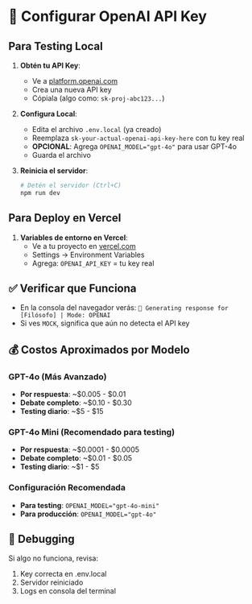 # 🔑 Configurar OpenAI API Key

## Para Testing Local

1. **Obtén tu API Key**:
   - Ve a [platform.openai.com](https://platform.openai.com/api-keys)
   - Crea una nueva API key
   - Cópiala (algo como: `sk-proj-abc123...`)

2. **Configura Local**:
   - Edita el archivo `.env.local` (ya creado)
   - Reemplaza `sk-your-actual-openai-api-key-here` con tu key real
   - **OPCIONAL**: Agrega `OPENAI_MODEL="gpt-4o"` para usar GPT-4o
   - Guarda el archivo

3. **Reinicia el servidor**:
   ```bash
   # Detén el servidor (Ctrl+C)
   npm run dev
   ```

## Para Deploy en Vercel

1. **Variables de entorno en Vercel**:
   - Ve a tu proyecto en [vercel.com](https://vercel.com)
   - Settings → Environment Variables
   - Agrega: `OPENAI_API_KEY` = tu key real

## ✅ Verificar que Funciona

- En la consola del navegador verás: `🤖 Generating response for [Filósofo] | Mode: OPENAI`
- Si ves `MOCK`, significa que aún no detecta el API key

## 💰 Costos Aproximados por Modelo

### GPT-4o (Más Avanzado)
- **Por respuesta**: ~$0.005 - $0.01
- **Debate completo**: ~$0.10 - $0.30
- **Testing diario**: ~$5 - $15

### GPT-4o Mini (Recomendado para testing)
- **Por respuesta**: ~$0.0001 - $0.0005
- **Debate completo**: ~$0.01 - $0.05
- **Testing diario**: ~$1 - $5

### Configuración Recomendada
- **Para testing**: `OPENAI_MODEL="gpt-4o-mini"`
- **Para producción**: `OPENAI_MODEL="gpt-4o"`

## 🔧 Debugging

Si algo no funciona, revisa:
1. Key correcta en .env.local
2. Servidor reiniciado
3. Logs en consola del terminal 